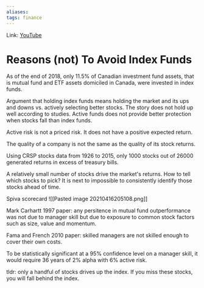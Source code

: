 ```yaml
---
aliases:
tags: finance
---
```

Link: [YouTube](https://www.youtube.com/watch?v=fvGLnthJDsg)

# Reasons (not) To Avoid Index Funds
As of the end of 2018, only 11.5% of Canadian investment fund assets, that is mutual fund and ETF assets domiciled in Canada, were invested in index funds.

Argument that holding index funds means holding the market and its ups and downs vs. actively selecting better stocks. The story does not hold up well according to studies. Active funds does not provide better protection when stocks fall than index funds.

Active risk is not a priced risk. It does not have a positive expected return.

The quality of a company is not the same as the quality of its stock returns.

Using CRSP stocks data from 1926 to 2015, only 1000 stocks out of 26000 generated returns in excess of treasury bills.

A relatively small number of stocks drive the market's returns. How to tell which stocks to pick? It is next to impossible to consistently identify those stocks ahead of time.

Spiva scorecard
![[Pasted image 20210416205108.png]]

Mark Carhartt 1997 paper: any persitence in mutual fund outperformance was not due to manager skill but due to exposure to common stock factors such as size, value and momentum.

Fama and French 2010 paper: skilled managers are not skilled enough to cover their own costs.

To be statistically significant at a 95% confidence level on a manager skill, it would require 36 years of 2% alpha with 6% active risk.

tldr: only a handful of stocks drives up the index. If you miss these stocks, you will fall behind the index.